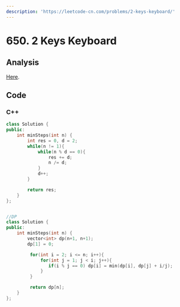 ```yaml
---
description: 'https://leetcode-cn.com/problems/2-keys-keyboard/'
---
```


# 650. 2 Keys Keyboard

## Analysis

[Here](https://leetcode-cn.com/problems/2-keys-keyboard/solution/zhi-you-liang-ge-jian-de-jian-pan-by-leetcode/).

## Code

### C++ 

```cpp
class Solution {
public:
    int minSteps(int n) {
        int res = 0, d = 2;
        while(n != 1){
            while(n % d == 0){
                res += d;
                n /= d;
            }
            d++;
        }

        return res;
    }
};


//DP
class Solution {
public:
    int minSteps(int n) {
        vector<int> dp(n+1, n+1);
        dp[1] = 0;

         for(int i = 2; i <= n; i++){
             for(int j = 1; j < i; j++){
                if(i % j == 0) dp[i] = min(dp[i], dp[j] + i/j);
             }
         }

         return dp[n];
    }
};
```

